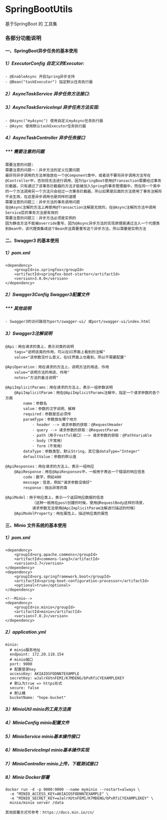 # SpringBootUtils
基于SpringBoot 的 工具集

### 各部分功能说明
#### 一、SpringBoot异步任务的基本使用
##### 1）ExecutorConfig 自定义的Executor:
```
- @EnableAsync 开启Spring异步支持
- @Bean("taskExecutor") 指定默认任务执行器
```
##### 2）AsyncTaskService 异步任务方法接口:

##### 3）AsyncTaskServiceImpl 异步任务方法实现:
```
- @Async("myAsync") 使用自定义myAsync任务执行器
- @Async 使用默认taskExecutor任务执行器
```
##### 4）AsyncTaskController 异步任务接口
##### *** 需要注意的问题
```
需要注意的问题:
需要注意的问题一：异步方法的定义位置问题
最好将异步调用的方法单独放在一个@Component类中，或者说不要将异步调用方法写在@Controller中，否则将无法进行调用，因为SpringBoot使用@Transaction需要经过事务拦截器，只有通过了该事务拦截器的方法才能被加入Spring的事务管理器中，而在同一个类中的一个方法调用另一个方法只会经过一次事务拦截器，所以如果是后面的方法使用了事务注解将不会生效，在这里异步调用也是同样的道理
需要注意的问题二：异步方法的事务调用问题
在@Async注解的方法上再使用@Transaction注解是无效的，在@Async注解的方法中调用Service层的事务方法是有效的
需要注意的问题三：异步方法必须是实例的
因为静态方法不能被override重写，因为@Async异步方法的实现原理是通过注入一个代理类到Bean中，该代理类集成这个Bean并且需要重写这个异步方法，所以需要是实例方法
```
#### 二、Swagger3 的基本使用
##### 1）pom.xml
```$xslt
<dependency>
    <groupId>io.springfox</groupId>
    <artifactId>springfox-boot-starter</artifactId>
    <version>3.0.0</version>
</dependency>
```
##### 2）Swagger3Config Swagger3配置文件
##### *** 其他说明
```$xslt
- Swagger3的访问路径为port/swagger-ui/ 或port/swagger-ui/index.html
```
##### 3）Swagger3注解说明
```$xslt
@Api：用在请求的类上，表示对类的说明
    tags="说明该类的作用，可以在UI界面上看到的注解"
    value="该参数没什么意义，在UI界面上也看到，所以不需要配置"

@ApiOperation：用在请求的方法上，说明方法的用途、作用
    value="说明方法的用途、作用"
    notes="方法的备注说明"

@ApiImplicitParams：用在请求的方法上，表示一组参数说明
    @ApiImplicitParam：用在@ApiImplicitParams注解中，指定一个请求参数的各个方面
        name：参数名
        value：参数的汉字说明、解释
        required：参数是否必须传
        paramType：参数放在哪个地方
            · header --> 请求参数的获取：@RequestHeader
            · query --> 请求参数的获取：@RequestParam
            · path（用于restful接口）--> 请求参数的获取：@PathVariable
            · body（不常用）
            · form（不常用）    
        dataType：参数类型，默认String，其它值dataType="Integer"       
        defaultValue：参数的默认值

@ApiResponses：用在请求的方法上，表示一组响应
    @ApiResponse：用在@ApiResponses中，一般用于表达一个错误的响应信息
        code：数字，例如400
        message：信息，例如"请求参数没填好"
        response：抛出异常的类

@ApiModel：用于响应类上，表示一个返回响应数据的信息
            （这种一般用在post创建的时候，使用@RequestBody这样的场景，
            请求参数无法使用@ApiImplicitParam注解进行描述的时候）
    @ApiModelProperty：用在属性上，描述响应类的属性
```
#### 三、Minio 文件系统的基本使用
##### 1）pom.xml
```
<dependency>
    <groupId>org.apache.commons</groupId>
    <artifactId>commons-lang3</artifactId>
    <version>3.7</version>
</dependency>
<dependency>
    <groupId>org.springframework.boot</groupId>
    <artifactId>spring-boot-configuration-processor</artifactId>
    <optional>true</optional>
</dependency>

<!--Minio-->
<dependency>
    <groupId>io.minio</groupId>
    <artifactId>minio</artifactId>
    <version>7.0.2</version>
</dependency>
```
##### 2）application.yml
```
minio:
  # minio服务地址
  endpoint: 172.20.110.154
  # minio端口 
  port: 9000 
  # 配置登录key 
  accessKey: AKIAIOSFODNN7EXAMPLE
  secretKey: wJalrXUtnFEMI/K7MDENG/bPxRfiCYEXAMPLEKEY
  # 默认为true => https形式
  secure: false 
  # 默认桶
  bucketName: "hope-bucket"
```
##### 3）MinioUtil minio的工具方法类
##### 4）MinioConfig minio配置文件
##### 5）MinioService minio基本操作接口
##### 6）MinioServiceImpl minio基本操作实现
##### 7）MinioController minio上传，下载测试接口
##### 8）Minio Docker部署
```$xslt
docker run -d -p 9000:9000 --name myminio --restart=always \
  -e "MINIO_ACCESS_KEY=AKIAIOSFODNN7EXAMPLE" \
  -e "MINIO_SECRET_KEY=wJalrXUtnFEMI/K7MDENG/bPxRfiCYEXAMPLEKEY" \
  minio/minio server /data

其他部署方式可参考：https://docs.min.io/cn/
```




